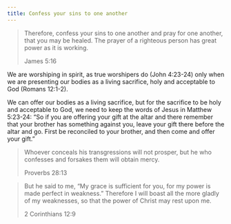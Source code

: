 ```yaml
---
title: Confess your sins to one another
---
```


> Therefore, confess your sins to one another and pray for one another, that you may be healed. The prayer of a righteous person has great power as it is working.
> 
> James 5:16 

We are worshiping in spirit, as true worshipers do (John 4:23-24) only when we are presenting our bodies as a living sacrifice, holy and acceptable to God (Romans 12:1-2).

We can offer our bodies as a living sacrifice, but for the sacrifice to be holy and acceptable to God, we need to keep the words of Jesus in Matthew 5:23-24: &#8220;So if you are offering your gift at the altar and there remember that your brother has something against you, leave your gift there before the altar and go. First be reconciled to your brother, and then come and offer your gift.&#8221;

> Whoever conceals his transgressions will not prosper, but he who confesses and forsakes them will obtain mercy.
> 
> Proverbs 28:13

> But he said to me, “My grace is sufficient for you, for my power is made perfect in weakness.” Therefore I will boast all the more gladly of my weaknesses, so that the power of Christ may rest upon me.
> 
> 2 Corinthians 12:9
